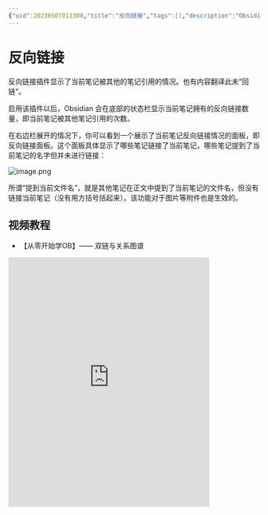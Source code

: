 ```yaml
---
{"uid":20230507011308,"title":"反向链接","tags":[],"description":"Obsidian 反向链接，使用，基础使用","author":"OS","type":"other","draft":false,"editable":false,"modified":20230530230835,"dg-publish":true,"permalink":"/lake-of-knowledge/10-obsidian/obsidian//","dgPassFrontmatter":true}
---
```



# 反向链接

反向链接插件显示了当前笔记被其他的笔记引用的情况。也有内容翻译此未“回链”。

启用该插件以后，Obsidian 会在底部的状态栏显示当前笔记拥有的反向链接数量，即当前笔记被其他笔记引用的次数。

在右边栏展开的情况下，你可以看到一个展示了当前笔记反向链接情况的面板，即反向链接面板。这个面板具体显示了哪些笔记链接了当前笔记，哪些笔记提到了当前笔记的名字但并未进行链接：

![image.png](https://cdn.pkmer.cn/images/20230507011331.png!pkmer)

所谓“提到当前文件名”，就是其他笔记在正文中提到了当前笔记的文件名，但没有链接当前笔记（没有用方括号括起来）。该功能对于图片等附件也是生效的。

## 视频教程

- 【从零开始学OB】—— 双链与关系图谱

<iframe src="https://player.bilibili.com/player.html?aid=620111071&bvid=BV1H84y1R7Xg&cid=1309062377&p=1&autoplay=false" scrolling="no" border="0" frameborder="no" framespacing="0" allowfullscreen="true" width="80%" height="500"> </iframe>